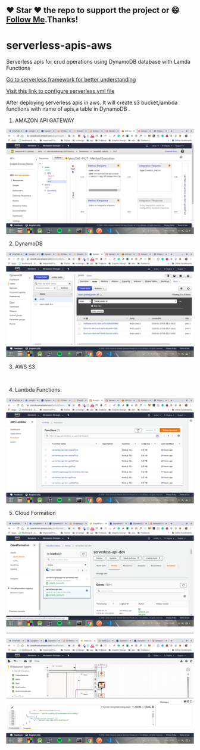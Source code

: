 ## :heart: Star :heart: the repo to support the project or :smile:[Follow Me](https://github.com/harsh6768).Thanks!

# serverless-apis-aws
Serverless apis for crud operations using DynamoDB database with Lamda Functions


[Go to serverless framework for better understanding](https://serverless.com/framework/docs/providers/aws/guide/functions/)

[Visit this link to configure serverless.yml file](https://serverless.com/framework/docs/providers/aws/guide/resources/)


After deploying serverless apis in aws. It will create s3 bucket,lambda functions with name of apis,a table in DynamoDB .

1. AMAZON API GATEWAY

 <img src="https://github.com/harsh6768/serverless-apis-aws/blob/master/Images/Screenshot%20from%202020-01-16%2011-19-48.png" alt="">

2. DynamoDB

  <img src="https://github.com/harsh6768/serverless-apis-aws/blob/master/Images/Screenshot%20from%202020-01-16%2011-20-55.png" alt="">

3. AWS S3

   <img src="https://github.com/harsh6768/serverless-apis-aws/blob/master/Images/Screenshot%20from%202020-01-16%2011-21-
37.png" alt="">

4. Lambda Functions.

 <img src="https://github.com/harsh6768/serverless-apis-aws/blob/master/Images/Screenshot%20from%202020-01-16%2011-22-01.png" alt="">
 
5. Cloud Formation

 <img src="https://github.com/harsh6768/serverless-apis-aws/blob/master/Images/Screenshot%20from%202020-01-16%2011-47-00.png" alt="">
 
 
 ---------------------------------------------------------------------------------------------------------------------------
 
 
 
 
<img src="https://github.com/harsh6768/serverless-apis-aws/blob/master/Images/Screenshot%20from%202020-01-16%2011-50-53.png" alt="">
     
